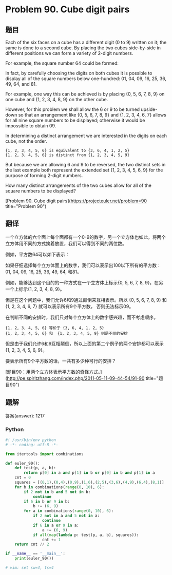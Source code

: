 Problem 90. Cube digit pairs
========================================

## 题目

Each of the six faces on a cube has a different digit (0 to 9) written on it; the same is done to a second
cube. By placing the two cubes side-by-side in different positions we can form a variety of 2-digit numbers.

For example, the square number 64 could be formed:

In fact, by carefully choosing the digits on both cubes it is possible to display all of the square numbers
below one-hundred: 01, 04, 09, 16, 25, 36, 49, 64, and 81.

For example, one way this can be achieved is by placing {0, 5, 6, 7, 8, 9} on one cube and {1, 2, 3, 4, 8, 9}
on the other cube.

However, for this problem we shall allow the 6 or 9 to be turned upside-down so that an arrangement like
{0, 5, 6, 7, 8, 9} and {1, 2, 3, 4, 6, 7} allows for all nine square numbers to be displayed; otherwise it
would be impossible to obtain 09.

In determining a distinct arrangement we are interested in the digits on each cube, not the order.

    {1, 2, 3, 4, 5, 6} is equivalent to {3, 6, 4, 1, 2, 5}
    {1, 2, 3, 4, 5, 6} is distinct from {1, 2, 3, 4, 5, 9}

But because we are allowing 6 and 9 to be reversed, the two distinct sets in the last example both represent
the extended set {1, 2, 3, 4, 5, 6, 9} for the purpose of forming 2-digit numbers.

How many distinct arrangements of the two cubes allow for all of the square numbers to be displayed?

[Problem 90. Cube digit pairs](https://projecteuler.net/problem=90 title="Problem 90")

## 翻译

一个立方体的六个面上每个面都有一个0-9的数字，另一个立方体也如此。将两个立方体用不同的方式挨着放置，我们可以得到不同的两位数。

例如，平方数64可以如下表示：

如果仔细选择每个立方体面上的数字，我们可以表示出100以下所有的平方数： 01, 04, 09, 16, 25, 36, 49, 64, 和81。

例如，能够达到这个目的的一种方式在一个立方体上标示{0, 5, 6, 7, 8, 9}，在另一个上标示{1, 2, 3, 4, 8, 9}。

但是在这个问题中，我们允许6和9通过颠倒来互相表示。所以 {0, 5, 6, 7, 8, 9} 和{1, 2, 3, 4, 6, 7} 就可以表示所有9个平方数，
否则无法标示09。

在判断不同的安排时，我们只对每个立方体上的数字感兴趣，而不考虑顺序。

    {1, 2, 3, 4, 5, 6} 等价于 {3, 6, 4, 1, 2, 5}
    {1, 2, 3, 4, 5, 6} 和  {1, 2, 3, 4, 5, 9} 则是不同的安排

但是由于我们允许6和9互相颠倒，所以上面的第二个例子的两个安排都可以表示{1, 2, 3, 4, 5, 6, 9}。

要表示所有9个平方数的话，一共有多少种可行的安排？

[题目90：用两个立方体表示平方数的奇怪方式。](http://pe.spiritzhang.com/index.php/2011-05-11-09-44-54/91-90 title="题目90")

## 题解

答案(answer): 1217

### Python

~~~python
#! /usr/bin/env python
# -*- coding: utf-8 -*-

from itertools import combinations

def euler_90():
    def test(p, a, b):
        return p[0] in a and p[1] in b or p[0] in b and p[1] in a
    cnt = 0
    squares = [(0,1),(0,4),(0,9),(1,6),(2,5),(3,6),(4,9),(6,4),(8,1)]
    for b in combinations(range(0, 10), 6):
        if 2 not in b and 5 not in b:
            continue
        if 6 in b or 9 in b:
            b += (6, 9)
        for a in combinations(range(0, 10), 6):
            if 2 not in a and 5 not in a:
                continue
            if 6 in a or 9 in a:
                a += (6, 9)
            if all(map(lambda p: test(p, a, b), squares)):
                cnt += 1
    return cnt // 2

if __name__ == '__main__':
    print(euler_90())

# vim: set sw=4, ts=4
~~~

